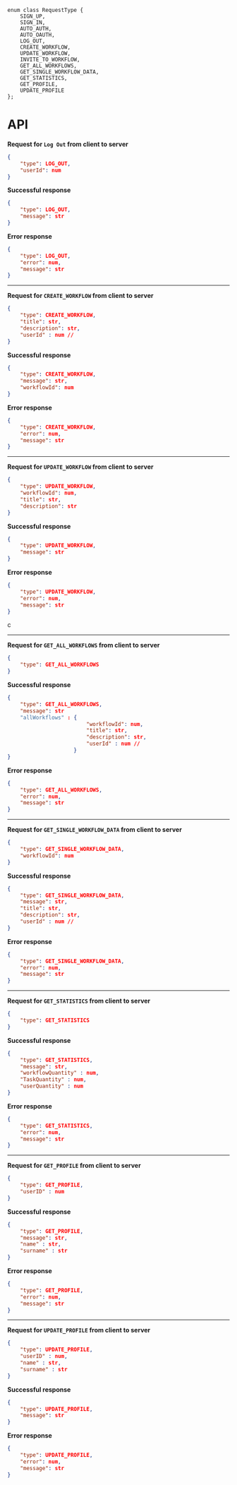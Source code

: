 ```
enum class RequestType {
    SIGN_UP,
    SIGN_IN,
    AUTO_AUTH,
    AUTO_OAUTH,
    LOG_OUT,
    CREATE_WORKFLOW,
    UPDATE_WORKFLOW,
    INVITE_TO_WORKFLOW,
    GET_ALL_WORKFLOWS,
    GET_SINGLE_WORKFLOW_DATA,
    GET_STATISTICS,
    GET_PROFILE,
    UPDATE_PROFILE
};
```
# API

**Request for `Log Out` from client to server**
```json
{
    "type": LOG_OUT,
    "userId": num
}
```

**Successful response**
```json
{
    "type": LOG_OUT,
    "message": str
}
```

**Error response**
```json
{
    "type": LOG_OUT,
    "error": num,
    "message": str
}
```
***
**Request for `CREATE_WORKFLOW` from client to server**
```json
{
    "type": CREATE_WORKFLOW,
    "title": str,
    "description": str,
    "userId" : num //
}
```

**Successful response**
```json
{
    "type": CREATE_WORKFLOW,
    "message": str,
    "workflowId": num
}
```

**Error response**
```json
{
    "type": CREATE_WORKFLOW,
    "error": num,
    "message": str
}
```
***
**Request for `UPDATE_WORKFLOW` from client to server**
```json
{
    "type": UPDATE_WORKFLOW,
    "workflowId": num,
    "title": str,
    "description": str
}
```

**Successful response**
```json
{
    "type": UPDATE_WORKFLOW,
    "message": str
}
```

**Error response**
```json
{
    "type": UPDATE_WORKFLOW,
    "error": num,
    "message": str
}
```
c
***
**Request for `GET_ALL_WORKFLOWS` from client to server**
```json
{
    "type": GET_ALL_WORKFLOWS
}
```

**Successful response**
```json
{
    "type": GET_ALL_WORKFLOWS,
    "message": str
    "allWorkflows" : {
                         "workflowId": num,
                         "title": str,
                         "description": str,
                         "userId" : num //
                     }
}
```

**Error response**
```json
{
    "type": GET_ALL_WORKFLOWS,
    "error": num,
    "message": str
}
```
***
**Request for `GET_SINGLE_WORKFLOW_DATA` from client to server**
```json
{
    "type": GET_SINGLE_WORKFLOW_DATA,
    "workflowId": num
}
```

**Successful response**
```json
{
    "type": GET_SINGLE_WORKFLOW_DATA,
    "message": str,
    "title": str,
    "description": str,
    "userId" : num //
}
```

**Error response**
```json
{
    "type": GET_SINGLE_WORKFLOW_DATA,
    "error": num,
    "message": str
}
```
***
**Request for `GET_STATISTICS` from client to server**
```json
{
    "type": GET_STATISTICS
}
```

**Successful response**
```json
{
    "type": GET_STATISTICS,
    "message": str,
    "workflowQuantity" : num,
    "TaskQuantity" : num,
    "userQuantity" : num
}
```

**Error response**
```json
{
    "type": GET_STATISTICS,
    "error": num,
    "message": str
}
```    
***
**Request for `GET_PROFILE` from client to server**
```json
{
    "type": GET_PROFILE,
    "userID" : num
}
```

**Successful response**
```json
{
    "type": GET_PROFILE,
    "message": str,
    "name" : str,
    "surname" : str
}
```

**Error response**
```json
{
    "type": GET_PROFILE,
    "error": num,
    "message": str
}
```
***
**Request for `UPDATE_PROFILE` from client to server**
```json
{
    "type": UPDATE_PROFILE,
    "userID" : num,
    "name" : str,
    "surname" : str
}
```

**Successful response**
```json
{
    "type": UPDATE_PROFILE,
    "message": str
}
```

**Error response**
```json
{
    "type": UPDATE_PROFILE,
    "error": num,
    "message": str
}
```
